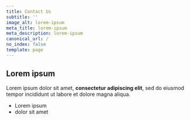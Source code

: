 ```yaml
---
title: Contact Us
subtitle: ''
image_alt: lorem-ipsum
meta_title: lorem-ipsum
meta_description: lorem-ipsum
canonical_url: /
no_index: false
template: page
---
```

## Lorem ipsum

Lorem ipsum dolor sit amet, **consectetur adipiscing elit**, sed do eiusmod tempor incididunt ut labore et dolore magna aliqua.

- Lorem ipsum
- dolor sit amet